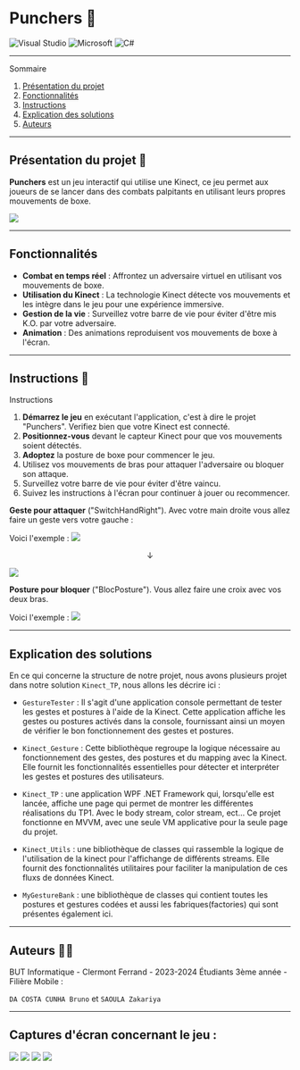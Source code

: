 # Punchers 🥊


![Visual Studio](https://img.shields.io/badge/Visual%20Studio-5C2D91.svg?style=for-the-badge&logo=visual-studio&logoColor=white)
![Microsoft](https://img.shields.io/badge/Microsoft-0078D4?style=for-the-badge&logo=microsoft&logoColor=white)
![C#](https://img.shields.io/badge/c%23-%23239120.svg?style=for-the-badge&logo=csharp&logoColor=white)



*******

Sommaire 
 1. [Présentation du projet](#presentation)
 2. [Fonctionnalités](#fonctionnalites)
 2. [Instructions](#instructions)
 3. [Explication des solutions](#solutions)
 4. [Auteurs](#auteurs)

*******
## Présentation du projet 🎉
<div id='presentation'/> 

**Punchers** est un jeu interactif qui utilise une Kinect, ce jeu permet aux joueurs de se lancer dans des combats palpitants en utilisant leurs propres mouvements de boxe.

![](./images/Boxe4.png)

*******

## Fonctionnalités
<div id='fonctionnalites'/> 

- **Combat en temps réel** : Affrontez un adversaire virtuel en utilisant vos mouvements de boxe.
- **Utilisation du Kinect** : La technologie Kinect détecte vos mouvements et les intègre dans le jeu pour une expérience immersive.
- **Gestion de la vie** : Surveillez votre barre de vie pour éviter d'être mis K.O. par votre adversaire.
- **Animation** : Des animations reproduisent vos mouvements de boxe à l'écran.

*******

## Instructions 📃
<div id='instructions'/> 

Instructions
1. **Démarrez le jeu** en exécutant l'application, c'est à dire le projet "Punchers". Verifiez bien que votre Kinect est connecté.
2. **Positionnez-vous** devant le capteur Kinect pour que vos mouvements soient détectés.
3. **Adoptez** la posture de boxe pour commencer le jeu.
4. Utilisez vos mouvements de bras pour attaquer l'adversaire ou bloquer son attaque.
5. Surveillez votre barre de vie pour éviter d'être vaincu.
6. Suivez les instructions à l'écran pour continuer à jouer ou recommencer.

**Geste pour attaquer** ("SwitchHandRight"). Avec votre main droite vous allez faire un geste vers votre gauche :

Voici l'exemple :
![](./images/Boxe8.png)
<div align= center>
↓
</div>

![](./images/Boxe9.png)

**Posture pour bloquer** ("BlocPosture"). Vous allez faire une croix avec vos deux bras.

Voici l'exemple :
![](./images/Boxe2.png)



*******

## Explication des solutions
<div id='solutions'/> 

En ce qui concerne la structure de notre projet, nous avons plusieurs projet dans notre solution `Kinect_TP`, nous allons les décrire ici : 

- `GestureTester` : Il s'agit d'une application console permettant de tester les gestes et postures à l'aide de la Kinect. Cette application affiche les gestes ou postures activés dans la console, fournissant ainsi un moyen de vérifier le bon fonctionnement des gestes et postures.

- `Kinect_Gesture` : Cette bibliothèque regroupe la logique nécessaire au fonctionnement des gestes, des postures et du mapping avec la Kinect. Elle fournit les fonctionnalités essentielles pour détecter et interpréter les gestes et postures des utilisateurs.

- `Kinect_TP` : une application WPF .NET Framework qui, lorsqu'elle est lancée, affiche une page qui permet de montrer les différentes réalisations du TP1. Avec le body stream, color stream, ect... Ce projet fonctionne en MVVM, avec une seule VM applicative pour la seule page du projet. 

- `Kinect_Utils` : une bibliothèque de classes qui rassemble la logique de l'utilisation de la kinect pour l'affichange de différents streams. Elle fournit des fonctionnalités utilitaires pour faciliter la manipulation de ces fluxs de données Kinect.

- `MyGestureBank` : une bibliothèque de classes qui contient toutes les postures et gestures codées et aussi les fabriques(factories) qui sont présentes également ici.

*******


## Auteurs 🙋‍♂️
<div id='auteurs'/> 

BUT Informatique - Clermont Ferrand - 2023-2024
Étudiants 3ème année - Filière Mobile :
   
`DA COSTA CUNHA Bruno` et `SAOULA Zakariya`

*******

## Captures d'écran concernant le jeu :

![](./images/Boxe3.png)
![](./images/Boxe5.png)
![](./images/Boxe6.png)
![](./images/Boxe7.png)